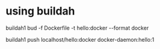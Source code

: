 # using buildah 


buildah1 bud -f Dockerfile  -t hello:docker --format docker


buildah1 push localhost/hello:docker docker-daemon:hello:1



